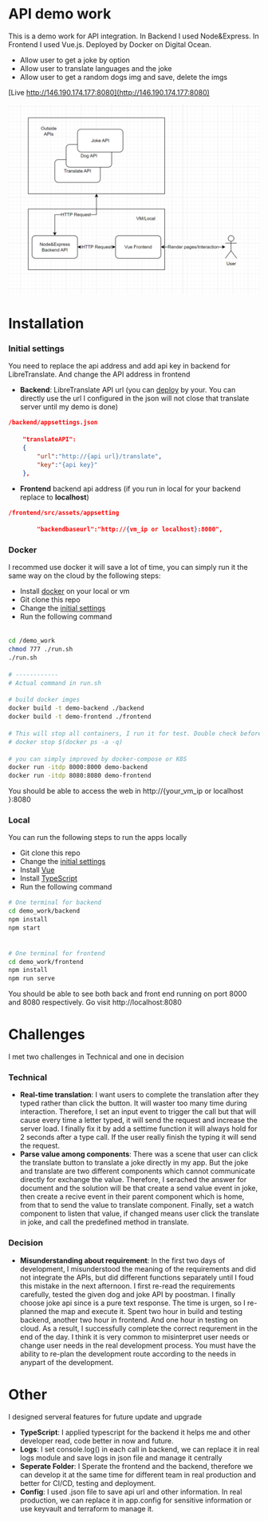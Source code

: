 # API demo work
This is a demo work for API integration. In Backend I used Node&Express. In Frontend I used Vue.js. Deployed by Docker on Digital Ocean.

* Allow user to get a joke by option
* Allow user to translate languages and the joke
* Allow user to get a random dogs img and save, delete the imgs

[Live http://146.190.174.177:8080](http://146.190.174.177:8080)

![image](./structure.png)

# Installation
### Initial settings <a id="initial-settings"></a>
You need to replace the api address and add api key in backend for LibreTranslate.
And change the API address in frontend

* **Backend**: LibreTranslate API url (you can [deploy](https://github.com/LibreTranslate/LibreTranslate/tree/main#install-and-run) by your. You can directly use the url I configured in the json will not close that translate server until my demo is done)
```json
/backend/appsettings.json

    "translateAPI":
    {
        "url":"http://{api url}/translate",
        "key":"{api key}"        
    },
```
* **Frontend** backend api address (if you run in local for your backend  replace to **localhost**)
```json
/frontend/src/assets/appsetting

        "backendbaseurl":"http://{vm_ip or localhost}:8000",
```
### Docker
I recommed use docker it will save a lot of time, you can simply run it the same way on the cloud by the following steps:
* Install [docker](https://www.digitalocean.com/community/tutorials/how-to-install-and-use-docker-on-ubuntu-20-04) on your local or vm
* Git clone this repo
* Change the [initial settings](#initial-settings)
* Run the following command
```bash

cd /demo_work
chmod 777 ./run.sh
./run.sh

# ------------
# Actual command in run.sh

# build docker imges
docker build -t demo-backend ./backend
docker build -t demo-frontend ./frontend

# This will stop all containers, I run it for test. Double check before you run this command
# docker stop $(docker ps -a -q)

# you can simply improved by docker-compose or K8S
docker run -itdp 8000:8000 demo-backend
docker run -itdp 8080:8080 demo-frontend
```
You should be able to access the web in http://{your_vm_ip or localhost }:8080

### Local
You can run the following steps to run the apps locally
* Git clone this repo
* Change the [initial settings](#initial-settings)
* Install [Vue](https://learn.microsoft.com/en-us/windows/dev-environment/javascript/vue-on-windows)
* Install [TypeScript](https://www.typescriptlang.org/download#:~:text=You%20can%20use%20npm%20to,tsc%20for%20one%2Doff%20occasions.)
* Run the following command
```bash
# One terminal for backend
cd demo_work/backend
npm install
npm start


# One terminal for frontend
cd demo_work/frontend
npm install
npm run serve
```
You should be able to see both back and front end running on port 8000 and 8080 respectively. Go visit http://localhost:8080 

# Challenges
I met two challenges in Technical and one in decision

### Technical
* **Real-time translation**: I want users to complete the translation after they typed rather than click the button. It will waster too many time during interaction. Therefore, I set an input event to trigger the call but that will cause every time a letter typed, it will send the request and increase the server load. I finally fix it by add a settime function it will always hold for 2 seconds after a type call. If the user really finish the typing it will send the request.
* **Parse value among components**: There was a scene that user can click the translate button to translate a joke directly in my app. But the joke and translate are two different components which cannot communicate directly for exchange the value. Therefore, I serached the answer for document and the solution will be that create a send value event in joke, then create a recive event in their parent component which is home, from that to send the value to translate component. Finally, set a watch component to listen that value, if changed means user click the translate in joke, and call the predefined method in translate.

### Decision
* **Misunderstanding about requirement**: In the first two days of development, I misunderstood the meaning of the requirements and did not integrate the APIs, but did different functions separately until I foud this mistake in the next afternoon. I first re-read the requirements carefully, tested the given dog and joke API by poostman. I finally choose joke api since is a pure text response. The time is urgen, so I re-planned the map and execute it. Spent two hour in build and testing backend, another two hour in frontend. And one hour in testing on cloud. As a result, I successfully complete the correct requrement in the end of the day. I think it is very common to misinterpret user needs or change user needs in the real development process. You must have the ability to re-plan the development route according to the needs in anypart of the development.

# Other

I designed serveral features for future update and upgrade

* **TypeScript**: I applied typescript for the backend it helps me and other developer read, code better in now and future.
* **Logs**: I set console.log() in each call in backend, we can replace it in real logs module and save logs in json file and manage it centrally
* **Seperate Folder**: I Sperate the frontend and the backend, therefore we can develop it at the same time for different team in real production and better for CI/CD, testing and deployment.
* **Config**: I used .json file to save api url and other information. In real production, we can replace it in app.config for sensitive information or use keyvault and terraform to manage it. 